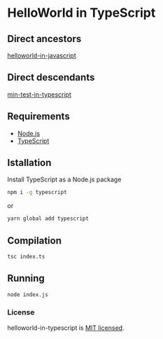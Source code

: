 # HelloWorld in TypeScript

## Direct ancestors

[helloworld-in-javascript](https://github.com/softspider/helloworld-in-javascript)

## Direct descendants

[min-test-in-typescript](https://github.com/softspider/min-test-in-typescript)

## Requirements

* [Node.js](https://nodejs.org/en/download/package-manager/)
* [TypeScript](https://www.typescriptlang.org/)

## Istallation

Install TypeScript as a Node.js package

```sh
npm i -g typescript
```
or

```sh
yarn global add typescript
```

## Compilation

```sh
tsc index.ts
```

## Running

```sh
node index.js
```

### License

helloworld-in-typescript is [MIT licensed](./LICENSE).
